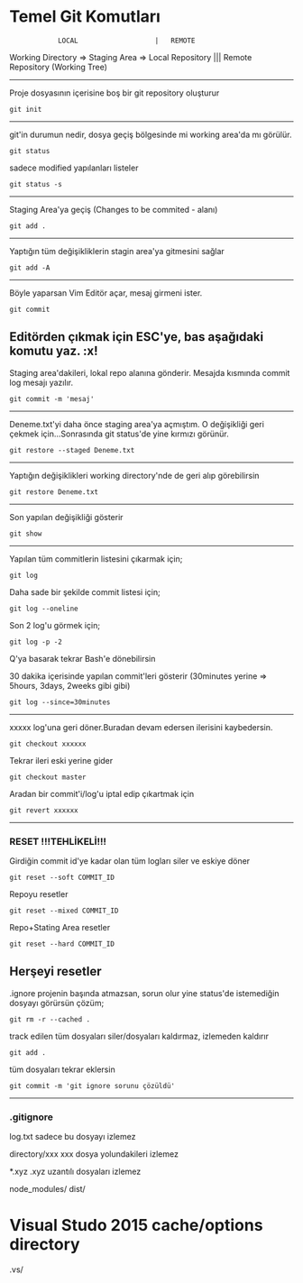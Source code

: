 # Temel Git Komutları

				LOCAL					|	REMOTE
Working Directory  =>	 Staging Area    =>	Local Repository	|||		Remote Repository
			(Working Tree)


--------------------------------------------------
Proje dosyasının içerisine boş bir git repository oluşturur
```
git init
```
--------------------------------------------------
git'in durumun nedir, dosya geçiş bölgesinde mi working area'da mı görülür.
```
git status
```
sadece modified yapılanları listeler
```
git status -s
```
--------------------------------------------------
Staging Area'ya geçiş	(Changes to be commited - alanı)
```
git add .
```
--------------------------------------------------
Yaptığın tüm değişikliklerin stagin area'ya gitmesini sağlar
```
git add -A
```
--------------------------------------------------
Böyle yaparsan Vim Editör açar, mesaj girmeni ister. 
```
git commit
```
Editörden çıkmak için ESC'ye, bas aşağıdaki komutu yaz.
:x! 
--------------------------------------------------
Staging area'dakileri, lokal repo alanına gönderir. Mesajda kısmında commit log mesajı yazılır.
```
git commit -m 'mesaj'
```
--------------------------------------------------
Deneme.txt'yi daha önce staging area'ya açmıştım. O değişikliği geri çekmek için...Sonrasında git status'de yine kırmızı görünür.
```
git restore --staged Deneme.txt
```
--------------------------------------------------
Yaptığın değişiklikleri working directory'nde de geri alıp görebilirsin
```
git restore Deneme.txt
```
--------------------------------------------------
Son yapılan değişikliği gösterir
```
git show
```
--------------------------------------------------
Yapılan tüm commitlerin listesini çıkarmak için;
```
git log
```
Daha sade bir şekilde commit listesi için;
```
git log --oneline
```
Son 2 log'u görmek için;
```
git log -p -2
```
Q'ya basarak tekrar Bash'e dönebilirsin

30 dakika içerisinde yapılan commit'leri gösterir (30minutes yerine => 5hours, 3days, 2weeks gibi gibi)
```
git log --since=30minutes
```
--------------------------------------------------
xxxxx log'una geri döner.Buradan devam edersen ilerisini kaybedersin.
```
git checkout xxxxxx
```
Tekrar ileri eski yerine gider
```
git checkout master
```
Aradan bir commit'i/log'u iptal edip çıkartmak için
```
git revert xxxxxx
```
--------------------------------------------------
### RESET !!!TEHLİKELİ!!!
Girdiğin commit id'ye kadar olan tüm logları siler ve eskiye döner
```
git reset --soft COMMIT_ID
```
Repoyu resetler	
```
git reset --mixed COMMIT_ID
```
Repo+Stating Area resetler
```
git reset --hard COMMIT_ID
```
Herşeyi resetler
--------------------------------------------------
.ignore projenin başında atmazsan, sorun olur yine status'de istemediğin dosyayı görürsün
çözüm;
```
git rm -r --cached .
```
track edilen tüm dosyaları siler/dosyaları kaldırmaz, izlemeden kaldırır
```
git add .
```
tüm dosyaları tekrar eklersin
```
git commit -m 'git ignore sorunu çözüldü'
```
--------------------------------------------------
### .gitignore
log.txt
sadece bu dosyayı izlemez

directory/xxx
xxx dosya yolundakileri izlemez

*.xyz
.xyz uzantılı dosyaları izlemez


node_modules/
dist/
# Visual Studo 2015 cache/options directory
.vs/

